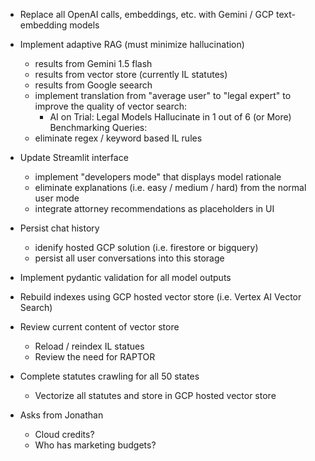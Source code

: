 - Replace all OpenAI calls, embeddings, etc. with Gemini / GCP text-embedding models
- Implement adaptive RAG (must minimize hallucination)
  - results from Gemini 1.5 flash
  - results from vector store (currently IL statutes)
  - results from Google seearch
  - implement translation from "average user" to "legal expert" to improve the quality of vector search:
    - AI on Trial: Legal Models Hallucinate in 1 out of 6 (or More) Benchmarking Queries: 
  - eliminate regex / keyword based IL rules
- Update Streamlit interface
  - implement "developers mode" that displays model rationale
  - eliminate explanations (i.e. easy / medium / hard) from the normal user mode
  - integrate attorney recommendations as placeholders in UI
- Persist chat history
  - idenify hosted GCP solution (i.e. firestore or bigquery)
  - persist all user conversations into this storage
- Implement pydantic validation for all model outputs
- Rebuild indexes using GCP hosted vector store (i.e. Vertex AI Vector Search)
- Review current content of vector store
  - Reload / reindex IL statues
  - Review the need for RAPTOR
- Complete statutes crawling for all 50 states
  - Vectorize all statutes and store in GCP hosted vector store
    
 
- Asks from Jonathan
  - Cloud credits?
  - Who has marketing budgets?

